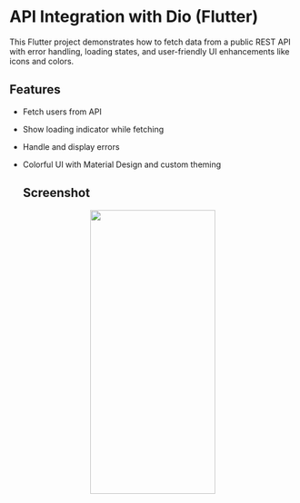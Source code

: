# API Integration with Dio (Flutter)

This Flutter project demonstrates how to fetch data from a public REST API with error handling, loading states, and user-friendly UI enhancements like icons and colors.

## Features

-  Fetch users from API
- Show loading indicator while fetching
-  Handle and display errors 
- Colorful UI with Material Design and custom theming

  ## Screenshot

<p align="center">
  <img src="https://github.com/user-attachments/assets/d9c623a8-54a0-4c29-9c7d-84b79d670a24" height="500"  Width="220"/>
</p>

